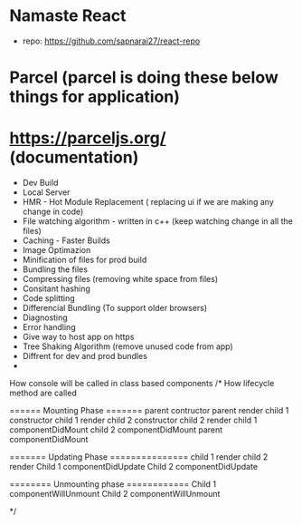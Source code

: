 # Namaste React
- repo: https://github.com/sapnarai27/react-repo

# Parcel (parcel is doing these below things for application)
# https://parceljs.org/ (documentation)
- Dev Build
- Local Server
- HMR - Hot Module Replacement ( replacing ui if we are making any change in code)
- File watching algorithm - written in c++ (keep watching change in all the files)
- Caching - Faster Builds
- Image Optimazion
- Minification of files for prod build
- Bundling the files
- Compressing files (removing white space from files)
- Consitant hashing 
- Code splitting
- Differencial Bundling (To support older browsers)
- Diagnosting
- Error handling
- Give way to host app on https
- Tree Shaking Algorithm  (remove unused code from app)
- Diffrent for dev and prod bundles
- 


How console will be called in class based components
/* 
How lifecycle method are called

====== Mounting Phase =======
parent contructor
parent render
child 1 constructor
child 1 render
child 2 constructor
child 2 render
child 1 componentDidMount
child 2 componentDidMount
parent componentDidMount

======= Updating Phase ===============
child 1 render
child 2 render
Child 1 componentDidUpdate
Child 2 componentDidUpdate

======== Unmounting phase ============
Child 1 componentWillUnmount
Child 2 componentWillUnmount

*/